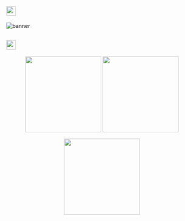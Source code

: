 ## <img height="25" src="https://readme-typing-svg.herokuapp.com?color=C9D1D9&height=20&vCenter=true&lines=Hello+comrads+👋">

![banner](https://user-images.githubusercontent.com/61198926/121367169-c0868d00-c942-11eb-9e60-a73c5b1f0256.png)

## <img height="25" src="https://readme-typing-svg.herokuapp.com?color=C9D1D9&height=20&vCenter=true&lines=Some+stats+:">
<p align="center">
	<img height="200" src="https://github-readme-stats-one-bice.vercel.app/api?username=SadPossum&show_icons=true&include_all_commits=true&count_private=true&border_radius=10&bg_color=0D1117&border_color=ff004c&icon_color=ff004c&title_color=ff004c&text_color=C9D1D9">
	<img height="200" src="https://github-readme-stats-one-bice.vercel.app/api/top-langs?username=SadPossum&show_icons=true&include_all_commits=true&count_private=true&border_radius=13&bg_color=0D1117&border_color=ff004c&icon_color=ff004c&title_color=ff004c&text_color=C9D1D9">
</p>
<p align="center">
	<img height="200" src="https://github-readme-streak-stats.herokuapp.com/?user=SadPossum&background=0D1117&border=ff004c&stroke=ff004c&ring=ff004c&fire=ff004c&currStreakNum=C9D1D9&sideNums=C9D1D9&currStreakLabel=ff004c&sideLabels=ff004c&dates=C9D1D9">
</p>
<!--
**SadPossum/SadPossum** is a ✨ _special_ ✨ repository because its `README.md` (this file) appears on your GitHub profile.

Here are some ideas to get you started:

- 🔭 I’m currently working on ...
- 🌱 I’m currently learning ...
- 👯 I’m looking to collaborate on ...
- 🤔 I’m looking for help with ...
- 💬 Ask me about ...
- 📫 How to reach me: ...
- 😄 Pronouns: ...
- ⚡ Fun fact: ...
-->
